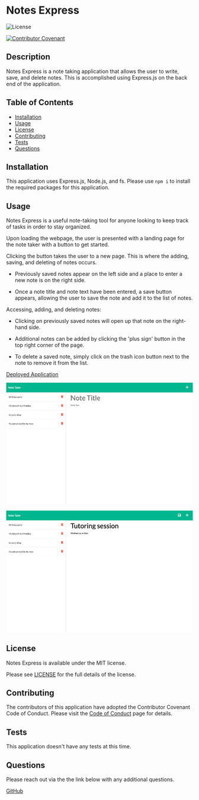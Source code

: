 
# Notes Express

![License](https://img.shields.io/badge/license-MIT-blue.svg)

[![Contributor Covenant](https://img.shields.io/badge/Contributor%20Covenant-2.1-4baaaa.svg)](code_of_conduct.md)

## Description

Notes Express is a note taking application that allows the user to write, save, and delete notes. This is accomplished using Express.js on the back end of the application. 

## Table of Contents

- [Installation](#installation)
- [Usage](#usage)
- [License](#license)
- [Contributing](#contributing)
- [Tests](#tests)
- [Questions](#questions)

## Installation 

This application uses Express.js, Node.js, and fs. Please use `npm i` to install the required packages for this application.

## Usage 

Notes Express is a useful note-taking tool for anyone looking to keep track of tasks in order to stay organized.

Upon loading the webpage, the user is presented with a landing page for the note taker with a button to get started.

Clicking the button takes the user to a new page. This is where the adding, saving, and deleting of notes occurs.

* Previously saved notes appear on the left side and a place to enter a new note is on the right side.

* Once a note title and note text have been entered, a save button appears, allowing the user to save the note and add it to the list of notes.

Accessing, adding, and deleting notes:

* Clicking on previously saved notes will open up that note on the right-hand side.

* Additional notes can be added by clicking the 'plus sign' button in the top right corner of the page.

* To delete a saved note, simply click on the trash icon button next to the note to remove it from the list.

[Deployed Application](https://notes-express-production.up.railway.app/notes)

![Notes Express Screenshot 1](./public/assets/images/notes-express-screenshot-1.png)

![Notes Express Screenshot 2](./public/assets/images/notes-express-screenshot-2.png)

## License 

Notes Express is available under the MIT license.

Please see [LICENSE](./LICENSE) for the full details of the license.

## Contributing 

The contributors of this application have adopted the Contributor Covenant Code of Conduct. Please visit the [Code of Conduct](./CODE_OF_CONDUCT) page for details.

## Tests 

This application doesn't have any tests at this time.

## Questions 

Please reach out via the the link below with any additional questions. 

[GitHub](https://github.com/smdann)
